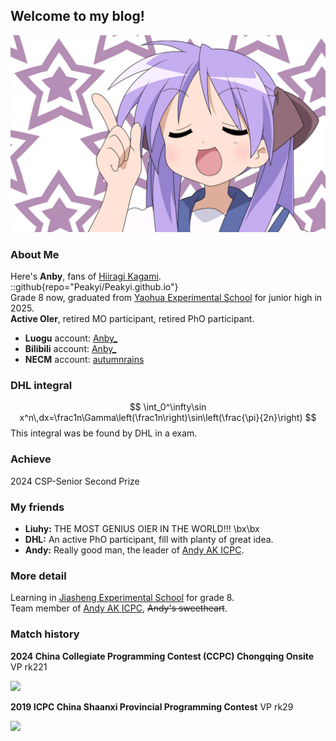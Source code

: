 ## $\text{Welcome to my blog!}$
![](./bg.jpg)  
### About Me
Here's **Anby**, fans of [Hiiragi Kagami](https://mzh.moegirl.org.cn/%E6%9F%8A%E9%95%9C).  
::github{repo="Peakyi/Peakyi.github.io"}   
Grade 8 now, graduated from [Yaohua Experimental School](https://www.szyh.org/) for junior high in 2025.  
**Active OIer**, retired MO participant, retired PhO participant.

- **Luogu** account: [Anby_](https://www.luogu.com.cn/user/728401)
- **Bilibili** account: [Anby_](https://space.bilibili.com/2004653059)
- **NECM** account: [autumnrains](https://music.163.com/#/user/home?id=33667727)  

### DHL integral
$$
\int_0^\infty\sin x^n\,dx=\frac1n\Gamma\left(\frac1n\right)\sin\left(\frac{\pi}{2n}\right)
$$
This integral was be found by DHL in a exam.

### Achieve
2024 CSP-Senior Second Prize  

### My friends
- **Liuhy:** THE MOST GENIUS OIER IN THE WORLD!!! \bx\bx
- **DHL:** An active PhO participant, fill with planty of great idea.
- **Andy:** Really good man, the leader of [Andy AK ICPC](https://codeforces.com/group/a5HIB7RZpx/blog).

### More detail
Learning in [Jiasheng Experimental School](https://baike.baidu.com/item/%E4%B8%9C%E8%8E%9E%E5%B8%82%E5%B8%B8%E5%B9%B3%E5%98%89%E7%9B%9B%E5%AE%9E%E9%AA%8C%E5%AD%A6%E6%A0%A1/51007795) for grade 8.  
Team member of [Andy AK ICPC](https://codeforces.com/group/a5HIB7RZpx/blog), ~~Andy's sweetheart~~.

### Match history
**2024 China Collegiate Programming Contest (CCPC) Chongqing Onsite** VP rk221

![](https://cdn.luogu.com.cn/upload/image_hosting/xg6fjnh1.png)


**2019 ICPC China Shaanxi Provincial Programming Contest** VP rk29

![](https://cdn.luogu.com.cn/upload/image_hosting/ei1hrmw6.png)
